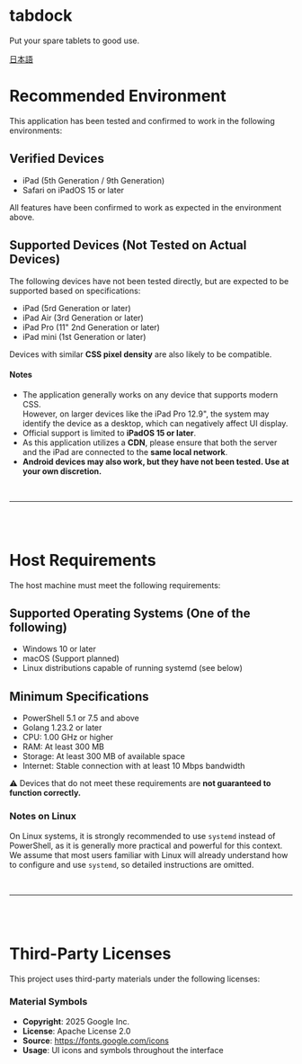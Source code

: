 # tabdock
Put your spare tablets to good use.<br>

[日本語](README_ja.md)

# Recommended Environment

This application has been tested and confirmed to work in the following environments:

## Verified Devices
- iPad (5th Generation / 9th Generation)
- Safari on iPadOS 15 or later

All features have been confirmed to work as expected in the environment above.

## Supported Devices (Not Tested on Actual Devices)
The following devices have not been tested directly, but are expected to be supported based on specifications:

- iPad (5rd Generation or later)
- iPad Air (3rd Generation or later)
- iPad Pro (11" 2nd Generation or later)
- iPad mini (1st Generation or later)

Devices with similar **CSS pixel density** are also likely to be compatible.

#### Notes
- The application generally works on any device that supports modern CSS.  
  However, on larger devices like the iPad Pro 12.9", the system may identify the device as a desktop, which can negatively affect UI display.
- Official support is limited to **iPadOS 15 or later**.
- As this application utilizes a **CDN**, please ensure that both the server and the iPad are connected to the **same local network**.
- **Android devices may also work, but they have not been tested. Use at your own discretion.**

<br>

---

<br>
<br>

# Host Requirements
The host machine must meet the following requirements:

## Supported Operating Systems (One of the following)
- Windows 10 or later
- macOS (Support planned)
- Linux distributions capable of running systemd (see below)

## Minimum Specifications
- PowerShell 5.1 or 7.5 and above
- Golang 1.23.2 or later
- CPU: 1.00 GHz or higher
- RAM: At least 300 MB
- Storage: At least 300 MB of available space
- Internet: Stable connection with at least 10 Mbps bandwidth

⚠️ Devices that do not meet these requirements are **not guaranteed to function correctly.**

### Notes on Linux
On Linux systems, it is strongly recommended to use `systemd` instead of PowerShell, as it is generally more practical and powerful for this context.<br>
We assume that most users familiar with Linux will already understand how to configure and use `systemd`, so detailed instructions are omitted.

<br>

---

<br>
<br>

# Third-Party Licenses

This project uses third-party materials under the following licenses:

### Material Symbols
- **Copyright**: 2025 Google Inc.
- **License**: Apache License 2.0
- **Source**: https://fonts.google.com/icons
- **Usage**: UI icons and symbols throughout the interface
